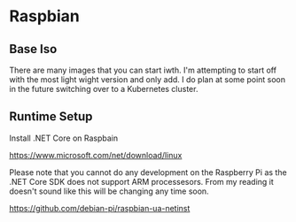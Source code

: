 # Raspbian

## Base  Iso

There are many images that you can start iwth. I'm attempting to start off with the most light wight version and only add.  I do plan at some point soon in the future switching over to a Kubernetes cluster.

## Runtime Setup

Install .NET Core on Raspbain

https://www.microsoft.com/net/download/linux

Please note that you cannot do any development on the Raspberry Pi as the .NET Core SDK does not support ARM processesors.  From my reading it doesn't sound like this will be changing any time soon.

https://github.com/debian-pi/raspbian-ua-netinst